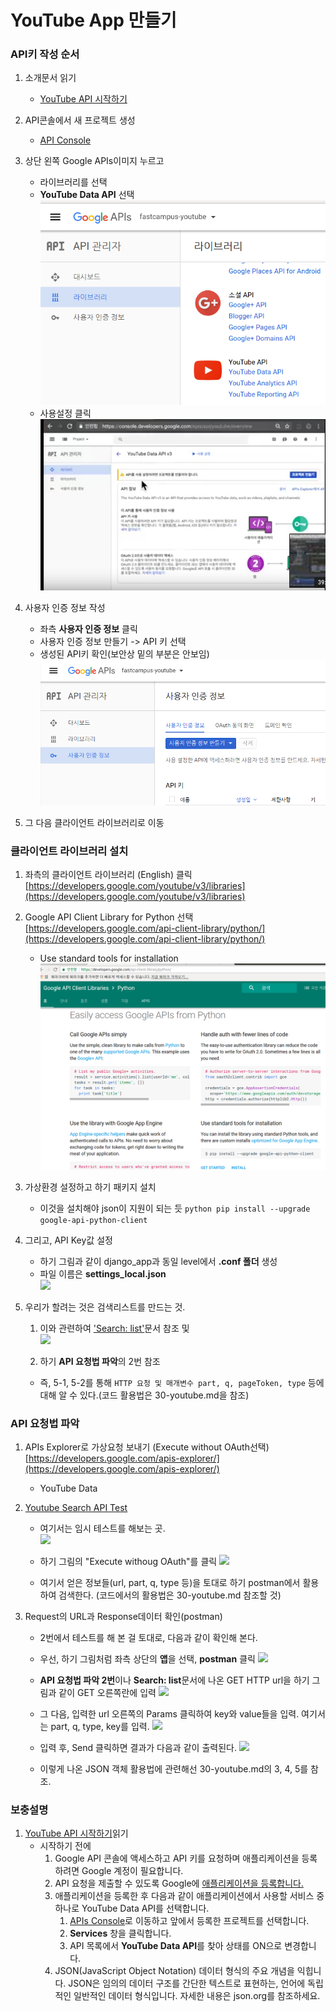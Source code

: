 # YouTube App 만들기

### API키 작성 순서
1. 소개문서 읽기
	- [YouTube API 시작하기](https://developers.google.com/youtube/v3/getting-started)

2. API콘솔에서 새 프로젝트 생성
	- [API Console](https://console.developers.google.com/iam-admin/projects)

3. 상단 왼쪽 Google APIs이미지 누르고
	- 라이브러리를 선택
	- **YouTube Data API** 선택
	![YouTube Data API ](imgs/youtube-data-api.png)  
	- 사용설정 클릭  
	![](imgs/youtube-project-.png) 
	
4. 사용자 인증 정보 작성
	- 좌측 **사용자 인증 정보** 클릭
	- 사용자 인증 정보 만들기 -> API 키 선택
	- 생성된 API키 확인(보안상 밑의 부분은 안보임)  
	![](imgs/youtube-user-authentification.png)  

5. 그 다음 클라이언트 라이브러리로 이동

### 클라이언트 라이브러리 설치
1. 좌측의 클라이언트 라이브러리 (English) 클릭
[https://developers.google.com/youtube/v3/libraries](https://developers.google.com/youtube/v3/libraries)

2. Google API Client Library for Python 선택
[https://developers.google.com/api-client-library/python/](https://developers.google.com/api-client-library/python/)
	- Use standard tools for installation
	![](imgs/google-api-from-python.png)  

3. 가상환경 설정하고 하기 패키지 설치
	- 이것을 설치해야 json이 지원이 되는 듯
```python pip install --upgrade google-api-python-client``` 

4. 그리고, API Key값 설정
	- 하기 그림과 같이 django_app과 동일 level에서 **.conf 폴더** 생성
	- 파일 이름은 **settings_local.json**  
	![](imgs/youtube-apikey-setting.png)  

5. 우리가 할려는 것은 검색리스트를 만드는 것. 
	1. 이와 관련하여 ['Search: list'](https://developers.google.com/youtube/v3/docs/search/list)문서 참조 및  
	![](imgs/youtube-data-api-search-list.png)  

	2. 하기 **API 요청법 파악**의 2번 참조
	
	- 즉, 5-1, 5-2를 통해 ```HTTP 요청 및 매개변수 part, q, pageToken, type``` 등에 대해 알 수 있다.(코드 활용법은 30-youtube.md을 참조)
 

### API 요청법 파악
1. APIs Explorer로 가상요청 보내기 (Execute without OAuth선택)
[https://developers.google.com/apis-explorer/](https://developers.google.com/apis-explorer/) 
	- YouTube Data 

2. [Youtube Search API Test](https://developers.google.com/apis-explorer/#p/youtube/v3/youtube.search.list)
	- 여기서는 임시 테스트를 해보는 곳.  
	![ ](imgs/youtube-search-list-explorer.png)  
	
	- 하기 그림의 "Execute withoug OAuth"를 클릭 
	![ ](imgs/youtube-search-list-explorer-result.png)  
	
	- 여기서 얻은 정보들(url, part, q, type 등)을 토대로 하기 postman에서 활용하여 검색한다. (코드에서의 활용법은 30-youtube.md 참조할 것)
	
3. Request의 URL과 Response데이터 확인(postman)
	- 2번에서 테스트를 해 본 걸 토대로, 다음과 같이 확인해 본다.
	- 우선, 하기 그림처럼 좌측 상단의 **앱**을 선택, **postman** 클릭
	![](imgs/google-postman.png) 
	
	- **API 요청법 파악 2번**이나 **Search: list**문서에 나온 GET HTTP url을 하기 그림과 같이 GET 오른쪽란에 입력 
	 ![](imgs/youtube-postman-url.png) 
	 
	- 그 다음, 입력한 url 오른쪽의 Params 클릭하여 key와 value들을 입력.
	여기서는 part, q, type, key를 입력.
	![](imgs/youtube-postman-key-value.png) 
	
	- 입력 후, Send 클릭하면 결과가 다음과 같이 출력된다.
	![](imgs/youtube-postman-search-result.png) 
	- 이렇게 나온 JSON 객체 활용법에 관련해선 30-youtube.md의 3, 4, 5를 참조.
	
### 보충설명
1. [YouTube API 시작하기](https://developers.google.com/youtube/v3/getting-started)읽기
	- 시작하기 전에
		1. Google API 콘솔에 액세스하고 API 키를 요청하며 애플리케이션을 등록하려면 Google 계정이 필요합니다.
		2. API 요청을 제출할 수 있도록 Google에 [애플리케이션을 등록합니다.](https://developers.google.com/youtube/registering_an_application)
		3. 애플리케이션을 등록한 후 다음과 같이 애플리케이션에서 사용할 서비스 중 하나로 YouTube Data API를 선택합니다.
			1. [APIs Console](https://console.developers.google.com/project)로 이동하고 앞에서 등록한 프로젝트를 선택합니다.
			2. **Services** 창을 클릭합니다.
			3. API 목록에서 **YouTube Data API**를 찾아 상태를 ON으로 변경합니다.
		4. JSON(JavaScript Object Notation) 데이터 형식의 주요 개념을 익힙니다. JSON은 임의의 데이터 구조를 간단한 텍스트로 표현하는, 언어에 독립적인 일반적인 데이터 형식입니다. 자세한 내용은 json.org를 참조하세요.
